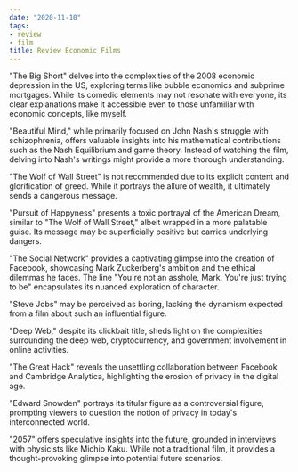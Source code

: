 ```yaml
---
date: "2020-11-10"
tags:
- review
- film
title: Review Economic Films
---
```


"The Big Short" delves into the complexities of the 2008 economic depression in the US, exploring terms like bubble economics and subprime mortgages. While its comedic elements may not resonate with everyone, its clear explanations make it accessible even to those unfamiliar with economic concepts, like myself.

"Beautiful Mind," while primarily focused on John Nash's struggle with schizophrenia, offers valuable insights into his mathematical contributions such as the Nash Equilibrium and game theory. Instead of watching the film, delving into Nash's writings might provide a more thorough understanding.

"The Wolf of Wall Street" is not recommended due to its explicit content and glorification of greed. While it portrays the allure of wealth, it ultimately sends a dangerous message.

"Pursuit of Happyness" presents a toxic portrayal of the American Dream, similar to "The Wolf of Wall Street," albeit wrapped in a more palatable guise. Its message may be superficially positive but carries underlying dangers.

"The Social Network" provides a captivating glimpse into the creation of Facebook, showcasing Mark Zuckerberg's ambition and the ethical dilemmas he faces. The line "You're not an asshole, Mark. You're just trying to be" encapsulates its nuanced exploration of character.

"Steve Jobs" may be perceived as boring, lacking the dynamism expected from a film about such an influential figure.

"Deep Web," despite its clickbait title, sheds light on the complexities surrounding the deep web, cryptocurrency, and government involvement in online activities.

"The Great Hack" reveals the unsettling collaboration between Facebook and Cambridge Analytica, highlighting the erosion of privacy in the digital age.

"Edward Snowden" portrays its titular figure as a controversial figure, prompting viewers to question the notion of privacy in today's interconnected world.

"2057" offers speculative insights into the future, grounded in interviews with physicists like Michio Kaku. While not a traditional film, it provides a thought-provoking glimpse into potential future scenarios.
